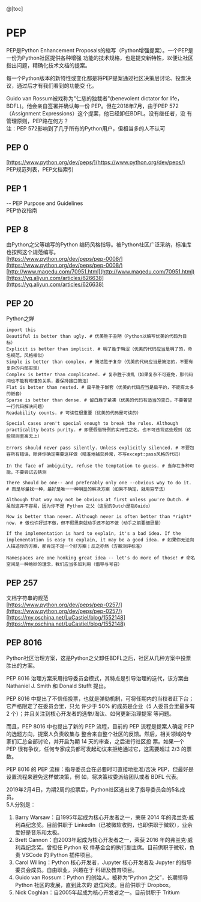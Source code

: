 @[toc]

# PEP

PEP是Python Enhancement Proposals的缩写（Python增强提案）。一个PEP是一份为Python社区提供各种增强 功能的技术规格，也是提交新特性，以便让社区指出问题，精确化技术文档的提案。  

每一个Python版本的新特性或变化都是将PEP提案通过社区决策层讨论、投票决议，通过后才有我们看到的功能变 化。  

Guido van Rossum被戏称为"仁慈的独裁者"(benevolent dictator for life，BDFL)。他会亲自签署并确认每一份 PEP。但在2018年7月，由于PEP 572（Assignment Expressions）这个提案，他已经卸任BDFL。没有继任者，没 有管理原则，PEP路在何方？  
注：PEP 572影响到了几乎所有的Python用户，但相当多的人不认可  

## PEP 0

[https://www.python.org/dev/peps/](https://www.python.org/dev/peps/)  
PEP规范列表，PEP文档索引  

## PEP 1

-- PEP Purpose and Guidelines  
PEP协议指南  

## PEP 8  

由Python之父等编写的Python 编码风格指导。被Python社区广泛采纳，标准库也按照这个规范编写。  
[https://www.python.org/dev/peps/pep-0008/](https://www.python.org/dev/peps/pep-0008/)  
[http://www.magedu.com/70951.html](http://www.magedu.com/70951.html)  
[https://yq.aliyun.com/articles/626638](https://yq.aliyun.com/articles/626638)  

## PEP 20

Python之婵  

````text
import this
Beautiful is better than ugly. # 优美胜于丑陋（Python以编写优美的代码为目标）
Explicit is better than implicit. # 明了胜于晦涩（优美的代码应当是明了的，命名规范，风格相似）
Simple is better than complex. # 简洁胜于复杂（优美的代码应当是简洁的，不要有复杂的内部实现）
Complex is better than complicated. # 复杂胜于凌乱（如果复杂不可避免，那代码间也不能有难懂的关系，要保持接口简洁）
Flat is better than nested. # 扁平胜于嵌套（优美的代码应当是扁平的，不能有太多的嵌套）
Sparse is better than dense. # 留白胜于紧凑（优美的代码有适当的空白，不要奢望一行代码解决问题）
Readability counts. # 可读性很重要（优美的代码是可读的）
 
Special cases aren't special enough to break the rules. Although practicality beats purity. # 即便假借特例的实用性之名，也不可违背这些规则（这些规则至高无上）
 
Errors should never pass silently. Unless explicitly silenced. # 不要包容所有错误，除非你确定需要这样做（精准地捕获异常，不写except:pass风格的代码）
 
In the face of ambiguity, refuse the temptation to guess. # 当存在多种可能，不要尝试去猜测
 
There should be one-- and preferably only one --obvious way to do it. # 而是尽量找一种，最好是唯一一种明显的解决方案（如果不确定，就用穷举法）
 
Although that way may not be obvious at first unless you're Dutch. # 虽然这并不容易，因为你不是 Python 之父（这里的Dutch是指Guido）
 
Now is better than never. Although never is often better than *right* now. # 做也许好过不做，但不假思索就动手还不如不做（动手之前要细思量）
 
If the implementation is hard to explain, it's a bad idea. If the implementation is easy to explain, it may be a good idea. # 如果你无法向人描述你的方案，那肯定不是一个好方案；反之亦然（方案测评标准）
 
Namespaces are one honking great idea -- let's do more of those! # 命名空间是一种绝妙的理念，我们应当多加利用（倡导与号召）
````  

## PEP 257

文档字符串的规范  
[https://www.python.org/dev/peps/pep-0257/](https://www.python.org/dev/peps/pep-0257/)  
[https://my.oschina.net/LuCastiel/blog/1552148](https://my.oschina.net/LuCastiel/blog/1552148)  

## PEP 8016

Python社区治理方案，这是Python之父卸任BDFL之后，社区从几种方案中投票胜出的方案。  

PEP 8016 治理方案采用指导委员会模式，其特点是引导治理的迭代，该方案由 Nathaniel J. Smith 和 Donald Stuﬀt 提出。  

PEP 8016 中提出了不信任投票，也就是弹劾机制，可将任期内的当权者赶下台；它严格限定了在委员会里，只允 许少于 50% 的成员是企业（5 人委员会里最多有 2 个）；并且关注到核心开发者的选举/淘汰、如何更新治理提案 等问题。  

而且，PEP 8016 中也提出了新的 PEP 流程，目前的 PEP 流程是提案人确定 PEP 的选题方向，提案人负责收集与 整合来自整个社区的反馈。然后，相关领域的专家们汇总全部讨论，并开启为期 14 天的审查，之后进行社区投 票。如果一个 PEP 很有争议，任何专家成员都可发起动议来拒绝通过它，这需要超过 2/3 的票数。  

PEP 8016 的 PEP 流程：指导委员会在必要时可直接地批准/否决 PEP，但最好是设置流程来避免这样做决策，例 如，将决策权委派给团队或者 BDFL 代表。  

2019年2月4日，为期2周的投票后，Python社区选出来了指导委员会的5名成员。  
5人分别是：  

1. Barry Warsaw：自1995年起成为核心开发者之一，荣获 2014 年的弗兰克·威利森纪念奖。目前供职于 LinkedIn（已被微软收购，也即供职于微软），业余爱好是音乐和太极。
2. Brett Cannon：自2003年起成为核心开发者之一，荣获 2016 年的弗兰克·威利森纪念奖。曾担任 Python 软 件基金会的执行副主席。目前供职于微软，负责 VSCode 的 Python 插件项目。
3. Carol Willing：Python 核心开发者，Jupyter 核心开发者及 Jupyter 的指导委员会成员。自由职业，兴趣在于 科研及教育项目。  
4. Guido van Rossum：Python 的创始人，被称为“Python 之父”，长期领导 Python 社区的发展，直到此次的 退位风波。目前供职于 Dropbox。  
5. Nick Coghlan：自2005年起成为核心开发者之一。目前供职于 Tritium